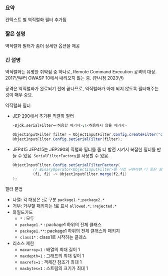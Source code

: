 ### 요약
컨텍스트 별 역직렬화 필터 추가됨


### 짧은 설명
역직렬화 필터가 좀더 상세한 옵션을 제공

### 긴 설명
역직렬화는 유명한 취약점 중 하나로, Remote Command Execution 공격의 대상. 2017년부터 OWASP 10에서 내려오지 않는 중. (현시점 2023년)

공격은 역직렬화가 완료되기 전에 끝나므로, 역직렬화가 아예 되지 않도록 필터해주는 것이 매우 중요.

역직렬화 필터
* JEP 290에서 추가된 직렬화 필터 
  ``` bash
  -Djdk.serialFilter=<허용할 패키지>;!<허용하지 않을 패키지> 
  ```
  ``` java
  ObjectInputFilter filter = ObjectInputFilter.Config.createFilter("com.github.penguin418.*;!*");
  ObjectInputFilter.Config.setSerialFilter(filter);
  ```
* JEP415
  JEP415는 JEP290의 직렬화 필터를 좀 더 발전 시켜서 복잡한 필터를 만들 수 있음.
  `SerialFilterFactory`를 사용할 수 있음. 
  ``` java
  ObjectInputFilter.Config.setSerialFilterFactory(
           // BinaryOperator<ObjectInputFilter>를 직접 구현하면 더 좋은 필터를 만들 수 있음.
           (f1, f2) -> ObjectInputFilter.merge(f2,f1)
  );
  ```

필터 문법
* 나열: 각 대상은 ;로 구분
  ` package1.*;package2.* `
* 거부: 거부할 패키지는 !로 표시
  ` allowed.*;!rejected.* `
* 와일드카드
  * `*` : 모두
  * `package1.*` : package1 하위의 전체 클래스
  * `package1.**`: package1 하위의 전체 클래스와 패키지
  * `class1*`  : class1로 시작하는 클래스
* 리소스 제한
  * `maxarray=1` : 배열의 최대 길이 1
  * `maxdepth=1` : 그래프의 최대 깊이 1
  * `maxrefs=1`  : 객체간 참조가 최대 1
  * `maxbytes=1` : 스트림의 크기가 최대 1